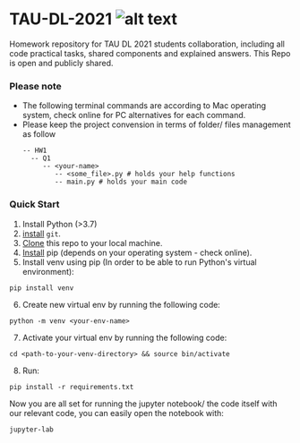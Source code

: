 # TAU-DL-2021 ![alt text](https://pbs.twimg.com/media/FBTfD1IXMAErrEe.jpg)

Homework repository for TAU DL 2021 students collaboration, including all code practical tasks, shared components and 
explained answers. This Repo is open and publicly shared.
    
### Please note
* The following terminal commands are according to Mac operating system, check online for 
  PC alternatives for each command.
* Please keep the project convension in terms of folder/ files management as follow
  ```
  -- HW1
    -- Q1
       -- <your-name>
          -- <some_file>.py # holds your help functions
          -- main.py # holds your main code
  ```

### Quick Start

1. Install Python (>3.7)
2. [install](https://git-scm.com/book/en/v2/Getting-Started-Installing-Git) `git`.
3. [Clone](https://docs.github.com/en/repositories/creating-and-managing-repositories/cloning-a-repository) this repo to your local machine. 
4. [Install](https://www.geeksforgeeks.org/how-to-install-pip-in-macos/) pip (depends on your operating system - check online).
5. Install venv using pip (In order to be able to run Python's virtual environment): 

```
pip install venv
```

6. Create new virtual env by running the following code:
```
python -m venv <your-env-name>
```

7. Activate your virtual env by running the following code:
```
cd <path-to-your-venv-directory> && source bin/activate
```
8. Run:
```
pip install -r requirements.txt
```

Now you are all set for running the jupyter notebook/ the code itself with our relevant code, you can easily open the notebook with:
```
jupyter-lab
```


